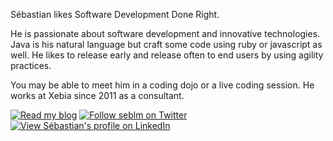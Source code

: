Sébastian likes Software Development Done Right.

He is passionate about software development and innovative technologies. Java is his natural language but craft some code using ruby or javascript as well. He likes to release early and release often to end users by using agility practices.

You may be able to meet him in a coding dojo or a live coding session. He works at Xebia since 2011 as a consultant.

<div class="social">
    <a href="http://sebastian.lemerdy.free.fr"><img src="/assets/img/rss.png" alt="Read my blog"/></a>
    <a href="http://www.twitter.com/seblm"><img src="/assets/img/twitter.png" alt="Follow seblm on Twitter"/></a>
    <a href="http://linkedin.com/pub/sébastian-le-merdy/4/26/2a0"><img src="/assets/img/in.png" alt="View Sébastian's profile on LinkedIn"/></a>
</div>
